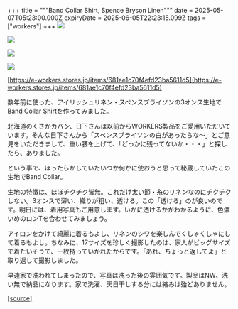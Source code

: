 +++
title = """Band Collar Shirt, Spence Bryson Linen"""
date = 2025-05-07T05:23:00.000Z
expiryDate = 2025-06-05T22:23:15.099Z
tags = ["workers"]
+++
[![](https://blogger.googleusercontent.com/img/b/R29vZ2xl/AVvXsEjgP-WpGv4jKEUBQll1qeYv-_RrUU3O7IhzEUknl4LL_BZT8gVRIE1WYhmKl4sROnnLZTVku1SyalP9RwxZvG8Jt_gPyHTKlQ8qcuVEfurys_zJVl_URMm-vsnISh6Zs7oAsHvFGuT95Vh7spzymPEq0VCyhWNs8ycRmRZpNFqR3R0qr-5FT_io2akqx8w/s320/Img38889.jpg)](https://blogger.googleusercontent.com/img/b/R29vZ2xl/AVvXsEjgP-WpGv4jKEUBQll1qeYv-_RrUU3O7IhzEUknl4LL_BZT8gVRIE1WYhmKl4sROnnLZTVku1SyalP9RwxZvG8Jt_gPyHTKlQ8qcuVEfurys_zJVl_URMm-vsnISh6Zs7oAsHvFGuT95Vh7spzymPEq0VCyhWNs8ycRmRZpNFqR3R0qr-5FT_io2akqx8w/s1050/Img38889.jpg)

  

[![](https://blogger.googleusercontent.com/img/b/R29vZ2xl/AVvXsEiOUztAsUJHuQZWKKsurlN5YfuPtxiNNg2CVZaXqgx1oMSqlt2Pw4I3nuHzbr-wlt92gOo5uTXsxMVZE-2C8H_vPAifogUCeKKBbrvrj30AfFdMShLATVO-3_iLk2bzU2kLswjrecKok1h0g5d490lcEcxKImQsvelEZxIiPwyRuTdn8bn55VVAl-Y7KMc/s320/DSC_6803.jpg)](https://blogger.googleusercontent.com/img/b/R29vZ2xl/AVvXsEiOUztAsUJHuQZWKKsurlN5YfuPtxiNNg2CVZaXqgx1oMSqlt2Pw4I3nuHzbr-wlt92gOo5uTXsxMVZE-2C8H_vPAifogUCeKKBbrvrj30AfFdMShLATVO-3_iLk2bzU2kLswjrecKok1h0g5d490lcEcxKImQsvelEZxIiPwyRuTdn8bn55VVAl-Y7KMc/s1125/DSC_6803.jpg)

  

[![](https://blogger.googleusercontent.com/img/b/R29vZ2xl/AVvXsEg4lP0MXJPuCU3tDSJdAmn2P4ZMBw40Iwixv5EPabaCAVk8tcM-9vaOKYMgg58s8dO5JxEjKtvOGLEPZAOumqQYKB9k1ifCCm_JL5qX2Iw_KGHsg9WFYbv4Ceyu9IQJMt5STquNLzEuSvhhoexPd8briKDQ6DUI1ycmMi2yXBPGfmReX95oN43clS-L3m8/s320/Img38890.jpg)](https://blogger.googleusercontent.com/img/b/R29vZ2xl/AVvXsEg4lP0MXJPuCU3tDSJdAmn2P4ZMBw40Iwixv5EPabaCAVk8tcM-9vaOKYMgg58s8dO5JxEjKtvOGLEPZAOumqQYKB9k1ifCCm_JL5qX2Iw_KGHsg9WFYbv4Ceyu9IQJMt5STquNLzEuSvhhoexPd8briKDQ6DUI1ycmMi2yXBPGfmReX95oN43clS-L3m8/s1050/Img38890.jpg)

  

[![](https://blogger.googleusercontent.com/img/b/R29vZ2xl/AVvXsEg6PxWrvC3Igl-AG6JTFt1j5own1OBGge-SPF_8LPkulAU1BWF4nXYYWqowjDxHAHe5LMA3-Mu3jupxUHCe1TvwoA1sHlOPAdPz3uZggyIj_gBh5r__mwanql2tdjpH4qg3RlNBeXGxVT2zYhO49vtitB84cr18621iT6KpIfaZhNn6yXchAaFF6IoKanQ/s320/DSC_6796.jpg)](https://blogger.googleusercontent.com/img/b/R29vZ2xl/AVvXsEg6PxWrvC3Igl-AG6JTFt1j5own1OBGge-SPF_8LPkulAU1BWF4nXYYWqowjDxHAHe5LMA3-Mu3jupxUHCe1TvwoA1sHlOPAdPz3uZggyIj_gBh5r__mwanql2tdjpH4qg3RlNBeXGxVT2zYhO49vtitB84cr18621iT6KpIfaZhNn6yXchAaFF6IoKanQ/s1125/DSC_6796.jpg)

  

  

[https://e-workers.stores.jp/items/681ae1c70f4efd23ba5611d5](https://e-workers.stores.jp/items/681ae1c70f4efd23ba5611d5)

  

数年前に使った、アイリッシュリネン・スペンスブライソンの3オンス生地でBand Collar Shirtを作ってみました。

北海道のくさかカバン、日下さんは以前からWORKERS製品をご愛用いただいています。そんな日下さんから「スペンスブライソンの白があったらな～」とご意見をいただきまして、重い腰を上げて、「どっかに残ってないか・・・」と探したら、ありました。

という事で、ほったらかしていたいつか何かに使おうと思って秘蔵していたこの生地でBand Collar。

生地の特徴は、ほぼチクチク皆無。これだけ太い節・糸のリネンなのにチクチクしない。3オンスで薄い、織りが粗い、透ける。この「透ける」のが良いのです。明日には、着用写真もご用意します。いかに透けるかがわかるように、色濃いめのロンTを合わせてみましょう。

アイロンをかけて綺麗に着るもよし、リネンのシワを楽しんでくしゃくしゃにして着るもよし。ちなみに、17サイズを珍しく撮影したのは、家人がビッグサイズで着たいそうで、一枚持っていかれたからです。「あれ、ちょっと返してよ」と取り返して撮影しました。

早速家で洗われてしまったので、写真は洗った後の雰囲気です。製品はNW、洗い無で納品になります。家で洗濯、天日干しする分には縮みは殆どありません。

[[source]](https://eworkers.blogspot.com/2025/05/band-collar-shirt-spence-bryson-linen.html)
